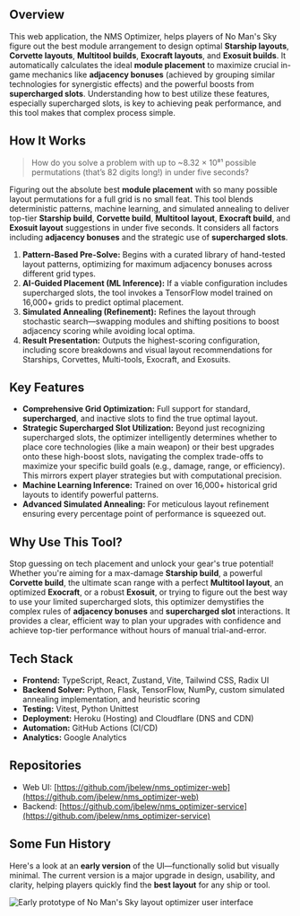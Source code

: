 ## Overview

This web application, the NMS Optimizer, helps players of No Man's Sky figure out the best module arrangement to design optimal **Starship layouts**, **Corvette layouts**, **Multitool builds**, **Exocraft layouts**, and **Exosuit builds**. It automatically calculates the ideal **module placement** to maximize crucial in-game mechanics like **adjacency bonuses** (achieved by grouping similar technologies for synergistic effects) and the powerful boosts from **supercharged slots**. Understanding how to best utilize these features, especially supercharged slots, is key to achieving peak performance, and this tool makes that complex process simple.

## How It Works

> How do you solve a problem with up to ~8.32 × 10⁸¹ possible permutations (that’s 82 digits long!) in under five seconds?

Figuring out the absolute best **module placement** with so many possible layout permutations for a full grid is no small feat. This tool blends deterministic patterns, machine learning, and simulated annealing to deliver top-tier **Starship build**, **Corvette build**, **Multitool layout**, **Exocraft build**, and **Exosuit layout** suggestions in under five seconds. It considers all factors including **adjacency bonuses** and the strategic use of **supercharged slots**.

1.  **Pattern-Based Pre-Solve:** Begins with a curated library of hand-tested layout patterns, optimizing for maximum adjacency bonuses across different grid types.
2.  **AI-Guided Placement (ML Inference):** If a viable configuration includes supercharged slots, the tool invokes a TensorFlow model trained on 16,000+ grids to predict optimal placement.
3.  **Simulated Annealing (Refinement):** Refines the layout through stochastic search—swapping modules and shifting positions to boost adjacency scoring while avoiding local optima.
4.  **Result Presentation:** Outputs the highest-scoring configuration, including score breakdowns and visual layout recommendations for Starships, Corvettes, Multi-tools, Exocraft, and Exosuits.

## Key Features

- **Comprehensive Grid Optimization:** Full support for standard, **supercharged**, and inactive slots to find the true optimal layout.
- **Strategic Supercharged Slot Utilization:** Beyond just recognizing supercharged slots, the optimizer intelligently determines whether to place core technologies (like a main weapon) or their best upgrades onto these high-boost slots, navigating the complex trade-offs to maximize your specific build goals (e.g., damage, range, or efficiency). This mirrors expert player strategies but with computational precision.
- **Machine Learning Inference:** Trained on over 16,000+ historical grid layouts to identify powerful patterns.
- **Advanced Simulated Annealing:** For meticulous layout refinement ensuring every percentage point of performance is squeezed out.

## Why Use This Tool?

Stop guessing on tech placement and unlock your gear's true potential! Whether you're aiming for a max-damage **Starship build**, a powerful **Corvette build**, the ultimate scan range with a perfect **Multitool layout**, an optimized **Exocraft**, or a robust **Exosuit**, or trying to figure out the best way to use your limited supercharged slots, this optimizer demystifies the complex rules of **adjacency bonuses** and **supercharged slot** interactions. It provides a clear, efficient way to plan your upgrades with confidence and achieve top-tier performance without hours of manual trial-and-error.

## Tech Stack

- **Frontend:** TypeScript, React, Zustand, Vite, Tailwind CSS, Radix UI
- **Backend Solver:** Python, Flask, TensorFlow, NumPy, custom simulated annealing implementation, and heuristic scoring
- **Testing:** Vitest, Python Unittest
- **Deployment:** Heroku (Hosting) and Cloudflare (DNS and CDN)
- **Automation:** GitHub Actions (CI/CD)
- **Analytics:** Google Analytics

## Repositories

- Web UI: [https://github.com/jbelew/nms_optimizer-web](https://github.com/jbelew/nms_optimizer-web)
- Backend: [https://github.com/jbelew/nms_optimizer-service](https://github.com/jbelew/nms_optimizer-service)

## Some Fun History

Here's a look at an **early version** of the UI—functionally solid but visually minimal. The current version is a major upgrade in design, usability, and clarity, helping players quickly find the **best layout** for any ship or tool.

![Early prototype of No Man's Sky layout optimizer user interface](/assets/img/screenshots/screenshot_v03.png)
